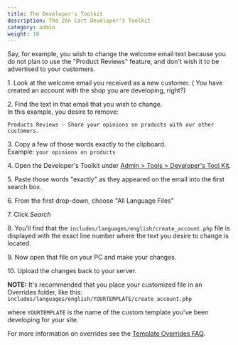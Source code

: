 ```yaml
---
title: The Developer's Toolkit
description: The Zen Cart Developer's Toolkit
category: admin
weight: 10
---
```


Say, for example, you wish to change the welcome email text because you do not plan to use the "Product Reviews" feature, and don't wish it to be advertised to your customers.  

1\. Look at the welcome email you received as a new customer. ( You have created an account with the shop you are developing, right?)  

2\. Find the text in that email that you wish to change.  
In this example, you desire to remove:  

```
Products Reviews - Share your opinions on products with our other customers.
```

3\. Copy a few of those words exactly to the clipboard.  
Example: `your opinions on products`

4\. Open the Developer's Toolkit under [Admin > Tools > Developer's Tool Kit](/user/admin_pages/tools/developers_tool_kit/).

5\. Paste those words "exactly" as they appeared on the email into the first search box.  

6\. From the first drop-down, choose "All Language Files"  

7\. Click *Search*

8\. You'll find that the `includes/languages/english/create_account.php` file is displayed with the exact line number where the text you desire to change is located.  

9\. Now open that file on your PC and make your changes.  

10\. Upload the changes back to your server.  

**NOTE:** It's recommended that you place your customized file in an Overrides folder, like this:  
`includes/languages/english/YOURTEMPLATE/create_account.php`

where `YOURTEMPLATE` is the name of the custom template you've been developing for your site.  

For more information on overrides see the [Template Overrides FAQ](/user/template/template_overrides/).
